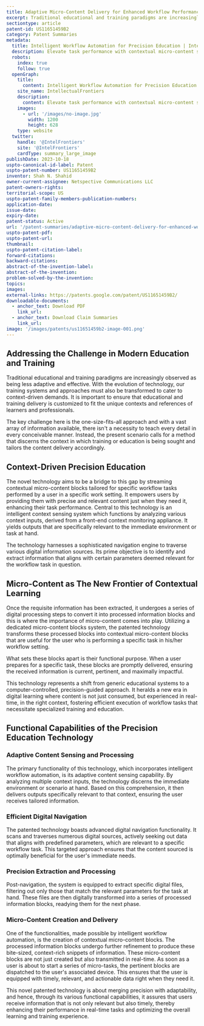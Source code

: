 ```yaml
---
title: Adaptive Micro-Content Delivery for Enhanced Workflow Performance
excerpt: Traditional educational and training paradigms are increasingly observed as being less adaptive and effective. With the evolution of technology, our training systems and approaches must also be transformed to cater to context-driven demands.
sectiontype: article
patent-id: US11651459B2
category: Patent Summaries
metadata:
  title: Intelligent Workflow Automation for Precision Education | IntellectualFrontiers
  description: Elevate task performance with contextual micro-content streaming. Achieve precision education through intelligent workflow automation.
  robots:
    index: true
    follow: true
  openGraph:
    title:
      content: Intelligent Workflow Automation for Precision Education | IntellectualFrontiers
    site_name: IntellectualFrontiers
    description:
      content: Elevate task performance with contextual micro-content streaming. Achieve precision education through intelligent workflow automation.
    images:
      - url: '/images/no-image.jpg'
        width: 1200
        height: 628
    type: website
  twitter:
    handle: '@IntelFrontiers'
    site: '@IntelFrontiers'
    cardType: summary_large_image
publishDate: 2023-10-18
uspto-canonical-id-label: Patent
uspto-patent-number: US11651459B2
inventor: Shah N. Shahid
owner-current-assignee: Netspective Communications LLC
patent-owners-rights:
territorial-scope: US
uspto-patent-family-members-publication-numbers:
application-date:
issue-date:
expiry-date:
patent-status: Active
url: '/patent-summaries/adaptive-micro-content-delivery-for-enhanced-workflow-performance'
uspto-patent-pdf:
uspto-patent-url:
thumbnail:
uspto-patent-citation-label:
forward-citations:
backward-citations:
abstract-of-the-invention-label:
abstract-of-the-invention:
problem-solved-by-the-invention:
topics:
images:
external-links: https://patents.google.com/patent/US11651459B2/
downloadable-documents:
  - anchor_text: Download PDF
    link_url:
  - anchor_text: Download Claim Summaries
    link_url:
image: '/images/patents/us11651459b2-image-001.png'
---
```


## Addressing the Challenge in Modern Education and Training

Traditional educational and training paradigms are increasingly observed as being less adaptive and effective. With the evolution of technology, our training systems and approaches must also be transformed to cater to context-driven demands. It is important to ensure that educational and training delivery is customized to fit the unique contexts and references of learners and professionals.

The key challenge here is the one-size-fits-all approach and with a vast array of information available, there isn't a necessity to teach every detail in every conceivable manner. Instead, the present scenario calls for a method that discerns the context in which training or education is being sought and tailors the content delivery accordingly.

## Context-Driven Precision Education

The novel technology aims to be a bridge to this gap by streaming contextual micro-content blocks tailored for specific workflow tasks performed by a user in a specific work setting. It empowers users by providing them with precise and relevant content just when they need it, enhancing their task performance. Central to this technology is an intelligent context sensing system which functions by analyzing various context inputs, derived from a front-end context monitoring appliance. It yields outputs that are specifically relevant to the immediate environment or task at hand.

The technology harnesses a sophisticated navigation engine to traverse various digital information sources. Its prime objective is to identify and extract information that aligns with certain parameters deemed relevant for the workflow task in question.

## Micro-Content as The New Frontier of Contextual Learning

Once the requisite information has been extracted, it undergoes a series of digital processing steps to convert it into processed information blocks and this is where the importance of micro-content comes into play. Utilizing a dedicated micro-content blocks system, the patented technology transforms these processed blocks into contextual micro-content blocks that are useful for the user who is performing a specific task in his/her workflow setting.

What sets these blocks apart is their functional purpose. When a user prepares for a specific task, these blocks are promptly delivered, ensuring the received information is current, pertinent, and maximally impactful.

This technology represents a shift from generic educational systems to a computer-controlled, precision-guided approach. It heralds a new era in digital learning where content is not just consumed, but experienced in real-time, in the right context, fostering efficient execution of workflow tasks that necessitate specialized training and education.

## Functional Capabilities of the Precision Education Technology

### Adaptive Content Sensing and Processing

The primary functionality of this technology, which incorporates intelligent workflow automation, is its adaptive content sensing capability. By analyzing multiple context inputs, the technology discerns the immediate environment or scenario at hand. Based on this comprehension, it then delivers outputs specifically relevant to that context, ensuring the user receives tailored information.

### Efficient Digital Navigation

The patented technology boasts advanced digital navigation functionality. It scans and traverses numerous digital sources, actively seeking out data that aligns with predefined parameters, which are relevant to a specific workflow task. This targeted approach ensures that the content sourced is optimally beneficial for the user's immediate needs.

### Precision Extraction and Processing

Post-navigation, the system is equipped to extract specific digital files, filtering out only those that match the relevant parameters for the task at hand. These files are then digitally transformed into a series of processed information blocks, readying them for the next phase.

### Micro-Content Creation and Delivery

One of the functionalities, made possible by intelligent workflow automation, is the creation of contextual micro-content blocks. The processed information blocks undergo further refinement to produce these bite-sized, context-rich snippets of information. These micro-content blocks are not just created but also transmitted in real-time. As soon as a user is about to start a series of micro-tasks, the pertinent blocks are dispatched to the user's associated device. This ensures that the user is equipped with timely, relevant, and actionable data right when they need it.

This novel patented technology is about merging precision with adaptability, and hence, through its various functional capabilities, it assures that users receive information that is not only relevant but also timely, thereby enhancing their performance in real-time tasks and optimizing the overall learning and training experience.

